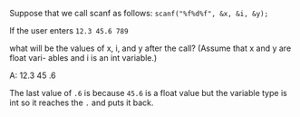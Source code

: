 Suppose that we call scanf as follows:
`scanf("%f%d%f", &x, &i, &y);`

If the user enters
`12.3 45.6 789`

what will be the values of x, i, and y after the call? (Assume that x and y are float vari-
ables and i is an int variable.)

A: 12.3 45 .6  

The last value of `.6` is because `45.6` is a float value but the variable type is int so it
reaches the `.` and puts it back.



